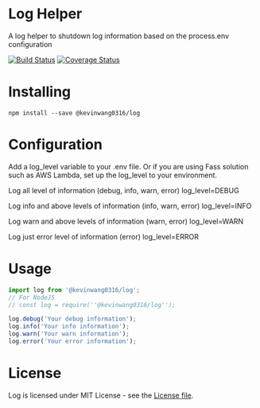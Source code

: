 # Log Helper

A log helper to shutdown log information based on the process.env configuration  

[![Build Status](https://travis-ci.org/PengWang0316/Log.svg?branch=master)](https://travis-ci.org/PengWang0316/Log)
[![Coverage Status](https://coveralls.io/repos/github/PengWang0316/Log/badge.svg?branch=master)](https://coveralls.io/github/PengWang0316/Log?branch=master)

# Installing

```
npm install --save @kevinwang0316/log
```

# Configuration

Add a log_level variable to your .env file.
Or if you are using Fass solution such as AWS Lambda, set up the log_level to your environment.

Log all level of information (debug, info, warn, error)
log_level=DEBUG

Log info and above levels of information (info, warn, error)
log_level=INFO

Log warn and above levels of information (warn, error)
log_level=WARN

Log just error level of information (error)
log_level=ERROR

# Usage

```javascript
import log from '@kevinwang0316/log';
// For NodeJS
// const log = require(''@kevinwang0316/log'');

log.debug('Your debug information');
log.info('Your info information');
log.warn('Your warn information');
log.error('Your error information');
```

# License

Log is licensed under MIT License - see the [License file](https://github.com/PengWang0316/Log/blob/master/LICENSE).
